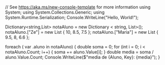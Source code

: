 // See https://aka.ms/new-console-template for more information
using System;
using System.Collections.Generic;
using System.Runtime.Serialization;
Console.WriteLine("Hello, World!");


Dictionary<string,List<double>> notaAluno = new Dictionary < string, List<int>>();
notaAluno.["Ze"] = new List<double> { 10, 8.5, 7.5 };
notaAluno.["Maria"] = new List<double> { 9.5, 8, 6.6 };

foreach ( var .aluno in notaAluno) 
{
    double soma = 0;
        for (int i = 0; i < notaAluno.Count; i++)
    {
        soma += aluno.Value[i];
    }
    double media = soma / aluno.Value.Count;
    Console.WriteLine($"media de {Aluno, Key}: {media}");
}
